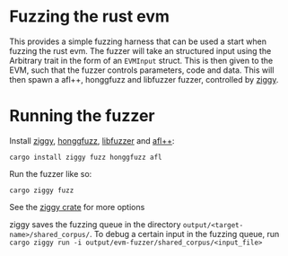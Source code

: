 # Fuzzing the rust evm
This provides a simple fuzzing harness that can be used a start when fuzzing the rust evm.
The fuzzer will take an structured input using the Arbitrary trait in the form of an `EVMInput` struct.
This is then given to the EVM, such that the fuzzer controls parameters, code and data.
This will then spawn a afl++, honggfuzz and libfuzzer fuzzer, controlled by [ziggy](https://crates.io/crates/ziggy).

# Running the fuzzer
Install [ziggy](https://crates.io/crates/ziggy), [honggfuzz](https://crates.io/crates/honggfuzz), [libfuzzer](https://crates.io/crates/libfuzzer-sys) and [afl++](https://crates.io/crates/afl):
```
cargo install ziggy fuzz honggfuzz afl
```

Run the fuzzer like so:
```
cargo ziggy fuzz
```
See the [ziggy crate](https://crates.io/crates/ziggy) for more options

ziggy saves the fuzzing queue in the directory `output/<target-name>/shared_corpus/`.
To debug a certain input in the fuzzing queue, run 
`cargo ziggy run -i output/evm-fuzzer/shared_corpus/<input_file>`

